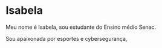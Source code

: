 <h1>Isabela</h1>
<p>Meu nome é Isabela, sou estudante do Ensino médio Senac.</p>
<p>Sou apaixonada por esportes e cybersegurança, </p>

<!---
isafernanndes/isafernanndes is a ✨ special ✨ repository because its `README.md` (this file) appears on your GitHub profile.
You can click the Preview link to take a look at your changes.
--->
